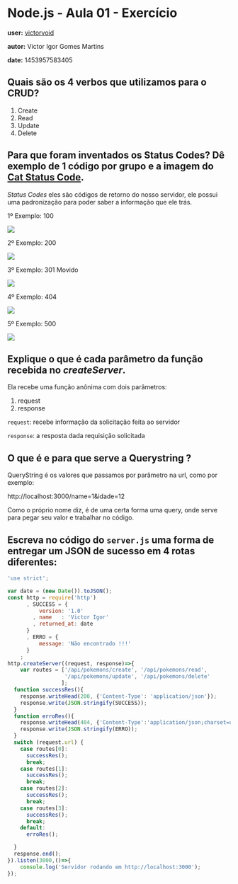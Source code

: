 # Node.js - Aula 01 - Exercício

**user:** [victorvoid](https://github.com/VictorVoid)

**autor:** Victor Igor Gomes Martins

**date:** 1453957583405

## Quais são os 4 verbos que utilizamos para o CRUD?

1. Create
2. Read
3. Update
4. Delete

## Para que foram inventados os Status Codes? Dê exemplo de 1 código por grupo e a imagem do [Cat Status Code](https://http.cat/).

*Status Codes* eles são códigos de retorno do nosso servidor, ele possui uma padronização para poder saber a informação que ele trás.

1º Exemplo: 100

![](https://http.cat/100)

2º Exemplo: 200

![](https://http.cat/200)

3º Exemplo: 301 Movido

![](https://http.cat/301)

4º Exemplo: 404

![](https://http.cat/404)

5º Exemplo: 500

![](https://http.cat/500)

## Explique o que é cada parâmetro da função recebida no *createServer*.

Ela recebe uma função anônima com dois parâmetros:

1. request
2. response

`request`: recebe informação da solicitação feita ao servidor

`response`: a resposta dada requisição solicitada

## O que é e para que serve a Querystring ?


QueryString é os valores que passamos por parâmetro na url, como por exemplo:

http://localhost:3000/name=1&idade=12

Como o próprio nome diz, é de uma certa forma uma query, onde serve para pegar seu
valor e trabalhar no código.

## Escreva no código do `server.js` uma forma de entregar um JSON de sucesso em 4 rotas diferentes:


```js
'use strict';

var date = (new Date()).toJSON();
const http = require('http')
      , SUCCESS = {
          version: '1.0'
        , name   : 'Victor Igor'
        , returned_at: date
      }
      , ERRO = {
          message: 'Não encontrado !!!'
      }
    ;
http.createServer((request, response)=>{
    var routes = ['/api/pokemons/create', '/api/pokemons/read',
                  '/api/pokemons/update', '/api/pokemons/delete'
                 ];
  function successRes(){
    response.writeHead(200, {'Content-Type': 'application/json'});
    response.write(JSON.stringify(SUCCESS));
  }
  function erroRes(){
    response.writeHead(404, {'Content-Type':'application/json;charset=utf-8'});
    response.write(JSON.stringify(ERRO));
  }
  switch (request.url) {
    case routes[0]:
      successRes();
      break;
    case routes[1]:
      successRes();
      break;
    case routes[2]:
      successRes();
      break;
    case routes[3]:
      successRes();
      break;
    default:
      erroRes();

  }
  response.end();
}).listen(3000,()=>{
    console.log('Servidor rodando em http://localhost:3000');
});

```
